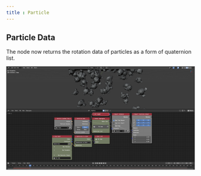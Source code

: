 ```yaml
---
title : Particle
---
```


## Particle Data

The node now returns the rotation data of particles as a form of quaternion
list.

![Particle Data](particle_data.png)
